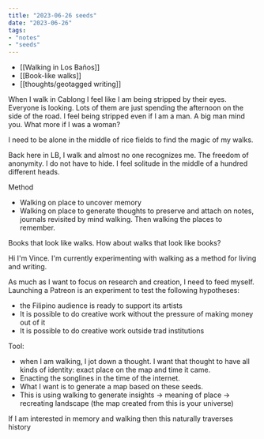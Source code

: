 ```yaml
---
title: "2023-06-26 seeds"
date: "2023-06-26"
tags:
- "notes"
- "seeds"
---
```


- [[Walking in Los Baños]]
- [[Book-like walks]]
- [[thoughts/geotagged writing]]

When I walk in Cablong I feel like I am being stripped by their eyes. Everyone is looking. Lots of them are just spending the afternoon on the side of the road. I feel being stripped even if I am a man. A big man mind you. What more if I was a woman?

I need to be alone in the middle of rice fields to find the magic of my walks.

Back here in LB, I walk and almost no one recognizes me. The freedom of anonymity. I do not have to hide. I feel solitude in the middle of a hundred different heads.

Method
- Walking on place to uncover memory
- Walking on place to generate thoughts to preserve and attach on notes, journals revisited by mind walking. Then walking the places to remember.

Books that look like walks.
How about walks that look like books?

Hi I'm Vince. I'm currently experimenting with walking as a method for living and writing.

As much as I want to focus on research and creation, I need to feed myself. Launching a Patreon is an experiment to test the following hypotheses:
- the Filipino audience is ready to support its artists
- It is possible to do creative work without the pressure of making money out of it
- It is possible to do creative work outside trad institutions

Tool:
- when I am walking, I jot down a thought. I want that thought to have all kinds of identity: exact place on the map and time it came.
- Enacting the songlines in the time of the internet.
- What I want is to generate a map based on these seeds.
- This is using walking to generate insights -> meaning of place -> recreating landscape (the map created from this is your universe)

If I am interested in memory and walking then this naturally traverses history